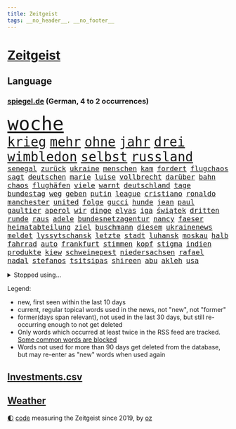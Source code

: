 ```yaml
---
title: Zeitgeist
tags: __no_header__, __no_footer__
---
```


# [Zeitgeist](https://oliz.io/zeitgeist/)

## Language

<h3><a href="https://www.spiegel.de" target="_blank">spiegel.de</a> (German, 4 to 2 occurrences)</h3>
<p style="font-family:monospace">
<span style="font-size:32pt"><a href="news_links.html#woche" class="current">woche</a></span>
<br>
<span style="font-size:22pt"><a href="news_links.html#krieg" class="current">krieg</a></span>
<span style="font-size:22pt"><a href="news_links.html#mehr" class="current">mehr</a></span>
<span style="font-size:22pt"><a href="news_links.html#ohne" class="current">ohne</a></span>
<span style="font-size:22pt"><a href="news_links.html#jahr" class="current">jahr</a></span>
<span style="font-size:22pt"><a href="news_links.html#drei" class="current">drei</a></span>
<span style="font-size:22pt"><a href="news_links.html#wimbledon" class="current">wimbledon</a></span>
<span style="font-size:22pt"><a href="news_links.html#selbst" class="current">selbst</a></span>
<span style="font-size:22pt"><a href="news_links.html#russland" class="current">russland</a></span>
<br>
<span style="font-size:12pt"><a href="news_links.html#senegal" class="current">senegal</a></span>
<span style="font-size:12pt"><a href="news_links.html#zurück" class="current">zurück</a></span>
<span style="font-size:12pt"><a href="news_links.html#ukraine" class="current">ukraine</a></span>
<span style="font-size:12pt"><a href="news_links.html#menschen" class="current">menschen</a></span>
<span style="font-size:12pt"><a href="news_links.html#kam" class="current">kam</a></span>
<span style="font-size:12pt"><a href="news_links.html#fordert" class="current">fordert</a></span>
<span style="font-size:12pt"><a href="news_links.html#flugchaos" class="new">flugchaos</a></span>
<span style="font-size:12pt"><a href="news_links.html#sagt" class="current">sagt</a></span>
<span style="font-size:12pt"><a href="news_links.html#deutschen" class="current">deutschen</a></span>
<span style="font-size:12pt"><a href="news_links.html#marie" class="current">marie</a></span>
<span style="font-size:12pt"><a href="news_links.html#luise" class="new">luise</a></span>
<span style="font-size:12pt"><a href="news_links.html#vollbrecht" class="new">vollbrecht</a></span>
<span style="font-size:12pt"><a href="news_links.html#darüber" class="current">darüber</a></span>
<span style="font-size:12pt"><a href="news_links.html#bahn" class="current">bahn</a></span>
<span style="font-size:12pt"><a href="news_links.html#chaos" class="current">chaos</a></span>
<span style="font-size:12pt"><a href="news_links.html#flughäfen" class="current">flughäfen</a></span>
<span style="font-size:12pt"><a href="news_links.html#viele" class="current">viele</a></span>
<span style="font-size:12pt"><a href="news_links.html#warnt" class="current">warnt</a></span>
<span style="font-size:12pt"><a href="news_links.html#deutschland" class="current">deutschland</a></span>
<span style="font-size:12pt"><a href="news_links.html#tage" class="current">tage</a></span>
<span style="font-size:12pt"><a href="news_links.html#bundestag" class="current">bundestag</a></span>
<span style="font-size:12pt"><a href="news_links.html#weg" class="current">weg</a></span>
<span style="font-size:12pt"><a href="news_links.html#geben" class="current">geben</a></span>
<span style="font-size:12pt"><a href="news_links.html#putin" class="current">putin</a></span>
<span style="font-size:12pt"><a href="news_links.html#league" class="current">league</a></span>
<span style="font-size:12pt"><a href="news_links.html#cristiano" class="current">cristiano</a></span>
<span style="font-size:12pt"><a href="news_links.html#ronaldo" class="current">ronaldo</a></span>
<span style="font-size:12pt"><a href="news_links.html#manchester" class="current">manchester</a></span>
<span style="font-size:12pt"><a href="news_links.html#united" class="current">united</a></span>
<span style="font-size:12pt"><a href="news_links.html#folge" class="current">folge</a></span>
<span style="font-size:12pt"><a href="news_links.html#gucci" class="current">gucci</a></span>
<span style="font-size:12pt"><a href="news_links.html#hunde" class="current">hunde</a></span>
<span style="font-size:12pt"><a href="news_links.html#jean" class="current">jean</a></span>
<span style="font-size:12pt"><a href="news_links.html#paul" class="current">paul</a></span>
<span style="font-size:12pt"><a href="news_links.html#gaultier" class="new">gaultier</a></span>
<span style="font-size:12pt"><a href="news_links.html#aperol" class="new">aperol</a></span>
<span style="font-size:12pt"><a href="news_links.html#wir" class="current">wir</a></span>
<span style="font-size:12pt"><a href="news_links.html#dinge" class="current">dinge</a></span>
<span style="font-size:12pt"><a href="news_links.html#elyas" class="new">elyas</a></span>
<span style="font-size:12pt"><a href="news_links.html#iga" class="current">iga</a></span>
<span style="font-size:12pt"><a href="news_links.html#świątek" class="current">świątek</a></span>
<span style="font-size:12pt"><a href="news_links.html#dritten" class="current">dritten</a></span>
<span style="font-size:12pt"><a href="news_links.html#runde" class="current">runde</a></span>
<span style="font-size:12pt"><a href="news_links.html#raus" class="current">raus</a></span>
<span style="font-size:12pt"><a href="news_links.html#adele" class="new">adele</a></span>
<span style="font-size:12pt"><a href="news_links.html#bundesnetzagentur" class="current">bundesnetzagentur</a></span>
<span style="font-size:12pt"><a href="news_links.html#nancy" class="current">nancy</a></span>
<span style="font-size:12pt"><a href="news_links.html#faeser" class="current">faeser</a></span>
<span style="font-size:12pt"><a href="news_links.html#heimatabteilung" class="new">heimatabteilung</a></span>
<span style="font-size:12pt"><a href="news_links.html#ziel" class="current">ziel</a></span>
<span style="font-size:12pt"><a href="news_links.html#buschmann" class="current">buschmann</a></span>
<span style="font-size:12pt"><a href="news_links.html#diesem" class="current">diesem</a></span>
<span style="font-size:12pt"><a href="news_links.html#ukrainenews" class="current">ukrainenews</a></span>
<span style="font-size:12pt"><a href="news_links.html#meldet" class="current">meldet</a></span>
<span style="font-size:12pt"><a href="news_links.html#lyssytschansk" class="new">lyssytschansk</a></span>
<span style="font-size:12pt"><a href="news_links.html#letzte" class="current">letzte</a></span>
<span style="font-size:12pt"><a href="news_links.html#stadt" class="current">stadt</a></span>
<span style="font-size:12pt"><a href="news_links.html#luhansk" class="current">luhansk</a></span>
<span style="font-size:12pt"><a href="news_links.html#moskau" class="current">moskau</a></span>
<span style="font-size:12pt"><a href="news_links.html#halb" class="current">halb</a></span>
<span style="font-size:12pt"><a href="news_links.html#fahrrad" class="current">fahrrad</a></span>
<span style="font-size:12pt"><a href="news_links.html#auto" class="current">auto</a></span>
<span style="font-size:12pt"><a href="news_links.html#frankfurt" class="current">frankfurt</a></span>
<span style="font-size:12pt"><a href="news_links.html#stimmen" class="current">stimmen</a></span>
<span style="font-size:12pt"><a href="news_links.html#kopf" class="current">kopf</a></span>
<span style="font-size:12pt"><a href="news_links.html#stigma" class="new">stigma</a></span>
<span style="font-size:12pt"><a href="news_links.html#indien" class="current">indien</a></span>
<span style="font-size:12pt"><a href="news_links.html#produkte" class="current">produkte</a></span>
<span style="font-size:12pt"><a href="news_links.html#kiew" class="current">kiew</a></span>
<span style="font-size:12pt"><a href="news_links.html#schweinepest" class="current">schweinepest</a></span>
<span style="font-size:12pt"><a href="news_links.html#niedersachsen" class="current">niedersachsen</a></span>
<span style="font-size:12pt"><a href="news_links.html#rafael" class="current">rafael</a></span>
<span style="font-size:12pt"><a href="news_links.html#nadal" class="current">nadal</a></span>
<span style="font-size:12pt"><a href="news_links.html#stefanos" class="current">stefanos</a></span>
<span style="font-size:12pt"><a href="news_links.html#tsitsipas" class="current">tsitsipas</a></span>
<span style="font-size:12pt"><a href="news_links.html#shireen" class="current">shireen</a></span>
<span style="font-size:12pt"><a href="news_links.html#abu" class="current">abu</a></span>
<span style="font-size:12pt"><a href="news_links.html#akleh" class="current">akleh</a></span>
<span style="font-size:12pt"><a href="news_links.html#usa" class="current">usa</a></span>
</p>
<details>
<summary>Stopped using...</summary>
<p class="former" style="font-size:12pt">
mutter(620) bitte(619) kassiert(619) manöver(619) angeordnet(618) antreten(618) cdupolitiker(618) fotograf(618) leeren(618) magdeburg(618) toni(618) tötete(618) großteil(617) krankenhäuser(617) löhne(617) münchner(617) eng(616) kriminellen(616) schatten(616) sinken(616) aufgerufen(615) aussicht(615) beklagen(615) eingeschränkt(615) fotos(615) jüdische(615) partys(615) tobt(615) vfl(615) wolfsburg(615) öfter(615) christopher(614) drama(614) ehefrau(614) erfolgreiche(614) geschichten(614) geworfen(614) unrecht(614) wirkte(614) fließt(613) gefährden(613) isolation(613) nötig(613) polens(613) saß(613) torjäger(613) vergeblich(613) achtelfinale(612) angemessen(612) auswahl(612) depressionen(612) einzelhandel(612) italiens(612) mitglied(612) pocht(612) sicherheitsbehörden(612) usaußenminister(612) 29(611) amerika(611) bücher(611) ebenfalls(611) entwarnung(611) jugend(611) köchin(611) lebenslanger(611) lugert(611) marcel(611) präsidentschaftswahl(611) senat(611) verena(611) weiterer(611) woran(611) angeblichen(610) australische(610) bundespolizei(610) folgte(610) krankenhäusern(610) lügen(610) menschenleben(610) negativ(610) sechsten(610) viktor(610) aufklären(609) bochum(609) debüt(609) endspiel(609) karriereberaterin(609) leiten(609) löste(609) razzien(609) stets(609) streng(609) versprochen(609) 130(608) bmw(608) bundesweite(608) einzug(608) klinik(608) kranke(608) meldete(608) wieler(608) zweier(608) ausgeliefert(607) entlässt(607) freiburg(607) gebrochen(607) kaputt(607) kochinstitut(607) reporter(607) schottland(607) seltenen(607) verheerenden(607) übt(607) 94(606) bittere(606) dietmar(606) konzentrieren(606) sinn(606) andré(605) auskunft(605) nominiert(605) schuldig(605) venezuela(605) beschwerden(604) bestimmt(604) diplomaten(604) erkennen(604) leid(604) produzieren(604) taiwan(604) trennt(604) viertelfinale(604) gestritten(603) großbritanniens(603) härter(603) verteilung(603) zusammenarbeit(603) berühmte(602) finanzieren(602) impfkampagne(602) kulissen(602) studien(602) punkten(601) verstößt(601) e(600) geführt(600) reiste(600) trafen(600) 61(599) marke(599) meist(599) voraussetzungen(599) zigaretten(599) ergibt(598) womit(597) 900(596) attentäter(596) entwickeln(596) kehrte(596) detail(595) gang(595) jürgen(595) spannungen(595) auflagen(594) beantragt(594) dfbpokal(594) fliegt(594) geprägt(594) hinten(594) sendung(594) vorne(594) 28(593) zukünftig(593) mangel(592) schießen(592) verzweifelten(592) beteiligen(591) marsch(591) rkichef(591) brechen(590) erderwärmung(590) geimpft(590) hessischen(590) landet(590) abgewiesen(589) angehörige(589) rettete(589) treiben(589) architekt(588) händler(587) praktisch(587) enttäuschung(586) freiwillig(586) beweise(585) meines(585) moderatorin(584) kassieren(583) kracht(583) verhandeln(583) digital(582) nirgendwo(582) fortsetzung(581) begrüßt(580) coronaauflagen(580) startete(580) bester(579) sportler(578) ämter(578) angewiesen(577) trauern(577) enthüllungen(576) teilnehmern(576) 2010(575) benötigen(575) jurist(575) runden(575) rückblick(575) lockerungen(574) termine(570) coronaimpfungen(569) sogenannten(568) empfangen(567) kontert(567) youtuber(567) gesundheitliche(566) nächstes(566) inhaftierten(565) laufbahn(562) daheim(559) drohne(558) inseln(557) ungewöhnlichen(557) bbc(556) reihen(556) verursachte(555) größe(553) csupolitiker(552) darmstadt(548) aktionen(547) bösen(547) aufheben(538) londons(527) berichtete(522) polizeiruf(520) 95(511) nachrichtenagentur(511) währung(507) trinken(491) trümmern(480) demnächst(475) unzureichend(472) direkten(470) 4000(467) niemals(455) inzidenzen(451) untermauert(450) geimpften(449) elfjährigen(447) investor(442) 15jähriger(439) reisenden(437) enthalten(429) verlag(427) willkommen(416) banken(414) trost(407) holz(402) raumfahrt(401) unfälle(401) genesen(396) nationaltrainer(390) schwerste(390) besonderes(389) johansson(384) gefilmt(377) jahresende(377) gesichtet(374) riesiger(371) argument(368) sammelt(362) formiert(359) höherer(357) stundenlang(357) volk(356) eröffnung(354) befassen(353) rängen(353) terroranschlag(352) profil(349) verwandten(343) britisches(342) veröffentlichung(341) australischen(340) absolviert(339) vierter(338) kilogramm(337) festgehalten(333) vorfreude(332) gewartet(331) hanau(330) ralf(330) ausgefallen(326) c(323) global(321) forschungsteam(320) 31jährige(319) hochwasser(319) holocaustüberlebende(318) gremium(315) verzögerung(314) gesund(313) amoklauf(312) gigantischen(309) siebzigerjahren(309) akzeptiert(308) sirenen(306) berühmteste(305) 700(304) schuhe(304) strafmaß(304) unterdrückung(304) röttgen(296) heiße(294) europäisches(293) lina(292) zurückziehen(291) betreffen(290) regierte(289) paket(288) kohleausstieg(284) wahrscheinlicher(284) hoffenheim(283) universität(279) gemeinschaft(278) grenzzaun(278) gewandt(277) papiere(277) 22jährige(275) tsg(275) umbruch(275) 70000(274) optimismus(274) teamkollege(273) diplomatischen(272) gefälschten(271) erreichte(270) integration(269) pazifik(269) angeschlossen(268) menschliche(266) oppositionspolitiker(266) wachsende(266) basis(264) entstanden(262) grippe(262) spiegelkorrespondent(261) elfjährige(260) jeffrey(259) morgan(259) vorteil(259) kleinsten(256) denkbar(255) floyd(254) lava(254) zürich(254) abhängigkeit(252) belfast(252) 1975(251) verirrt(251) exportiert(250) eingeführt(249) australiens(247) höhle(246) siebten(246) gehofft(244) minus(244) beider(243) station(243) zentralen(242) krankenkasse(241) empfehlen(240) neonazi(240) wilde(238) bizarren(236) geklaut(236) massen(236) stau(236) scherz(234) betrunken(233) kürze(233) rangnick(231) rosa(231) rotterdam(230) vereinbart(229) überrollt(228) schick(225) finanzspritze(224) penny(224) police(224) härte(223) polnischer(223) kommentiert(221) versteigern(221) isrückkehrerin(220) ungewöhnliche(220) verhandler(220) filmt(216) houston(214) marschiert(214) porträtiert(214) superreiche(213) westlicher(212) netflixserie(211) referendum(208) flugzeugabsturz(205) unterhaltung(205) breite(204) globaler(204) unosicherheitsrat(203) vorsitzender(203) fassen(202) rufe(202) 300000(199) versteht(199) arbeitswelt(198) khan(198) zustande(198) quadrat(196) taucht(196) stillen(194) ärztin(193) außenministerium(192) entsteht(191) nagel(191) sank(190) erwägen(188) kurdische(188) management(188) modernisieren(187) vergangenes(187) meldung(185) menschenrechtslage(185) kanal(184) witzig(181) bestrafen(179) einzig(178) unterirdischen(178) vollzogen(177) kuleba(175) unglücklich(175) verschleppung(175) übergewicht(175) brown(174) cnn(174) nachweisen(174) ewig(173) preissteigerungen(173) showdown(173) erzwingen(172) geschildert(172) erleidet(170) juan(170) miliz(170) sanitäter(170) sticht(170) downing(168) emotionale(168) getreten(167) kriegsgebiet(166) pur(166) gleisen(165) rechtsstaat(165) stabilität(165) südpazifik(165) nannten(164) langjährigen(163) stuhl(163) erledigen(162) kehrtwende(162) klärt(162) wahlgang(161) dreyer(160) parat(160) pelé(160) supermärkten(160) alleingelassen(159) amy(159) asien(158) gewaltigen(158) highlight(158) spektakel(158) kahn(157) krim(156) psychologin(156) schlüssel(156) windsor(156) juristischen(155) königlichen(155) vorm(155) benachteiligt(154) carola(154) donezk(154) einstellung(154) gefühlen(153) podcasts(153) mühsam(151) vatikans(151) elite(150) inszenierung(150) grafik(149) staatsfernsehen(149) spielern(148) spuckt(146) baute(145) aggressive(144) dominant(144) nutzten(144) dallas(141) lei(141) mavericks(141) sofortmaßnahmen(141) schnelltest(140) bundesarbeitsminister(139) einstufung(139) glanz(139) spendet(139) trainierte(139) vielfalt(139) streiken(138) afrikanischen(137) albert(137) angebracht(137) emotionalen(136) anhand(135) aufgedeckt(135) 1972(134) fiasko(134) iraner(134) klagte(134) vierjährigen(134) defizite(133) journalismus(133) testpflicht(133) waffenlieferung(133) anrede(132) elektronisch(132) klassenraum(132) speziell(132) eigner(131) bestand(130) diabetes(130) gespürt(130) pass(130) texanische(130) auffällig(129) partygateaffäre(129) premierministerin(129) verzehr(129) architektin(128) berlusconi(128) silvio(128) verderben(128) vereinigte(128) einheiten(127) massenmord(127) präsidium(127) fehlverhalten(125) solo(125) anziehen(124) scotland(124) staatengemeinschaft(124) verpflichtende(124) yard(124) kaja(123) schlagersänger(123) auszuweiten(122) ehrendoktorwürde(122) great(122) missbrauchte(122) siegeszug(122) philosoph(121) regierungssitz(121) betrogen(120) gönner(120) währungsfonds(120) knappe(119) we(118) artgenossen(117) schuldzuweisungen(117) übersteht(117) glatzel(116) neuseeländische(116) anhalten(115) coronalockerungen(115) untersuchungsbericht(115) akt(114) herbei(114) lasten(114) pflegt(114) russinnen(113) sarkastisch(113) don(112) hindern(112) it(111) mülleimer(111) gründlich(110) aufsichtsrat(109) erhob(108) klares(108) zagreb(108) kammer(107) menschenrechtskommissarin(107) schumer(107) heidi(105) klum(105) initiative(104) prescht(104) theis(104) arbeitszeit(103) kluge(103) maus(103) reallöhne(103) zurückgewiesen(103) dubiosen(102) windhorst(102) flugkörper(101) agent(100) befanden(100) pannen(100) 1600(99) königreichs(99) schwacher(99) erdöl(98) litt(98) stopfen(98) tinder(98) vorletzten(98) anteile(97) außenpolitische(97) geforderten(97) russlandsanktionen(97) beschuldigten(96) impfdosis(96) östlichen(96) auslöst(95) bobic(95) fredi(95) westafrikanischen(95) beschwören(94) abgekommen(93) aufgehen(93) bibi(93) gewinnerin(93) pittsburgh(93) rückläufig(93) steelers(93) regionalbahn(92) ukrainern(92) zähen(92) auftrat(91) austausch(91) bildungsnewsletter(91) donnerstagmorgen(91) neuseeländischen(91) offenbarung(91) putinregime(91) verzweifelte(91) ölpreis(91) anzutreten(90) nra(90) reinfall(90) studio(90) vietnamese(90) örtlichen(90) 35jähriger(89) geschäftsmänner(89) molotowcocktails(89) rosneft(89) schulklasse(89) tagelangem(89) bewaffnen(88) chefdiplomat(88) linkspartei(88) monarchie(88) achtzigern(87) asienreise(87) dog(87) lebensmittelversorgung(87) abbott(86) ampeln(86) ausländer(86) ferne(86) robust(86) strobl(86) waffenlobby(86) einstiger(85) graf(85) netrebko(85) telefonisch(85) treuen(85) urteilt(85) vorankommen(85) finnische(84) importstopp(84) nationalistische(84) vertraut(84) exfreundin(83) frauenleiche(83) gefangenschaft(83) netzsperren(83) obergrenze(83) schlucken(83) wappnen(83) amazonas(82) charlie(82) desaströs(82) flächendeckend(82) iranische(82) lockeren(82) spendenaktion(82) ständige(82) terminals(82) watts(82) austricksen(81) bundesgebiet(81) fotoprojekt(81) goldene(81) irpin(81) nächte(81) regisseurs(81) tweets(81) unterlegene(81) zugegeben(81) abhang(80) andauern(80) anden(80) ansteigen(80) bann(80) cduministerpräsident(80) coronalockdowns(80) fratzscher(80) innern(80) klassenerhalt(80) rock(80) schlaflose(80) starkes(80) verteidigte(80) aktionär(79) andrzej(79) geschieht(79) mitgliedschaft(79) pasta(79) scheinbar(79) wohngebiete(79) zank(79) çavuşoğlu(79) entbindungsstation(78) wortbruch(78) wände(78) geschlossenen(77) königsklasse(77) entschlüsselt(76) links(76) angriffskrieges(75) ebnet(75) einsame(75) eugeldern(75) kadaver(75) oksana(75) sowjetpanzer(75) handelsbeziehungen(74) rar(74) tanzt(74) terroristischen(74) ablenkungsmanöver(73) einmaligen(73) fürst(73) fürstin(73) hilflosigkeit(73) kleidungsstück(73) rauch(73) angriffspläne(72) best(72) drachenlord(72) fachteam(72) fernsehsender(72) hasskriminalität(72) offenem(72) ähnlichkeit(72) bezeichnen(71) delegationen(71) durchsuchten(71) ernsthaften(71) geldes(71) kalt(71) magath(71) aussagt(70) boliden(70) ergab(70) generaldebatte(70) mist(70) mittwochmorgen(70) nähten(70) umgangen(70) vorsätzlichen(70) architecture(69) downsyndrom(69) hungersnot(69) logik(69) mythen(69) peinliche(69) ukrainisch(69) unionsfraktionschef(69) assad(68) cheng(68) emtriumph(68) erfordert(68) fördermengen(68) true(68) drummer(67) exministerpräsident(67) faulheit(67) liveübertragung(67) trophäen(67) verweis(67) neugeborene(66) zukommen(66) überträgt(66) erläutert(65) gegenbauer(65) schlagabtausch(65) versenken(65) versprochene(65) brüsseler(64) drohe(64) formel1rennen(64) kaution(64) notfall(64) psychologischer(64) riecht(64) bekunden(63) interkontinentalrakete(63) prominenteste(63) sandsäcken(63) zusätzlicher(63) überschreitet(63) ausgespielt(62) facebooks(62) gebirge(62) gerichtssaal(62) humor(62) langfristigen(62) parteivorstand(62) stadtstaat(62) suchaktion(62) trophäe(62) 38jährige(61) carolina(61) jamaikakoalition(61) charakter(60) fahrgeschäfts(60) landesvorsitzende(60) lauschen(60) sascha(60) shanghais(60) tu(60) besichtigen(59) chancengleichheit(59) finanzchef(59) kinderpornografie(59) locken(59) verbrachten(59) weichen(59) übernachten(59) ag(58) christdemokraten(58) ermittelte(58) innenpolitisch(58) missglückt(58) national(58) anruft(57) bühnen(57) rau(57) spannung(57) verbalen(57) verständigung(57) buttons(56) gewaltverbrechen(56) mikrofon(56) streitereien(56) verspielte(56) zusammenstößen(56) anklagen(55) cabello(55) jack(55) reedereien(55) schwerverletzte(55) unterbrechung(55) geöffnet(54) wahrscheinlichkeit(54) wappnet(54) butscha(53) einbrechen(53) gerd(53) lehrern(53) pakistans(53) reguläre(53) tunesische(53) wildnis(53) großmutter(52) schützenpanzer(52) klopp(51) litauischer(51) rechenschaft(51) schauspiel(51) führungsfiguren(50) geschnappt(50) mehrjährigen(50) terrors(50) usdollar(50) abgetrieben(49) bahnübergang(49) einlass(49) impfkommission(49) kriegsschiff(49) gescheiterte(48) himalaya(48) kerzen(48) nepal(48) ostküste(48) titelkurs(48) ukrainepolitik(48) 43jähriger(47) flächendeckenden(47) leni(47) moskwa(47) tummeln(47) griechischer(46) mrs(46) patrik(46) rhabarber(46) unmissverständlich(46) andernfalls(45) beirren(45) cannes(45) geschützte(45) note(45) solingen(45) techniken(45) vereinbar(45) call(44) dwayne(44) gastauftritt(44) haskins(44) kreditkarten(44) missionen(44) eint(43) techmilliardär(43) 75000(42) afghanischer(42) anfragen(42) angeführt(42) beseitigen(42) georgiewa(42) iwfchefin(42) kristalina(42) pornoseite(42) schwedischen(42) öltanker(42) übungen(42) gelockt(41) klopps(41) run(41) sicherheitskräften(41) spitzenkoch(41) vogel(41) beschädigte(40) bulls(40) chicago(40) cronenberg(40) dieselskandal(40) entsprechendes(40) erstattet(40) gefährdete(40) pforzheim(40) qualen(40) ticken(40) dumm(39) großereignis(39) haar(39) konzepten(39) millionär(39) panikattacke(39) 60000(38) abnutzungskrieg(38) besatzungen(38) cessna(38) haas(38) hitzig(38) reichsbürger(38) auftraggeber(37) diversität(37) gaminggiganten(37) internierungslager(37) urin(37) wirtschaftsgrößen(37) angesehen(36) interviews(36) lobbyisten(36) algen(35) bert(35) errichten(35) gedruckt(35) gemeldeten(35) heimrennen(35) hektik(35) romy(35) ausgehen(34) enthüllung(34) ernannter(34) exempel(34) kleinwagen(34) massengräber(34) parteichefin(34) rechtsbeugung(34) rubelstreit(34) ablesen(33) bewohnerin(33) brocken(33) exregierungschef(33) nördlichen(33) abgeordneter(32) erfuhr(32) hervorgehoben(32) unterliegt(32) würdigt(32) ac(31) haustür(31) löffeln(31) meeressäuger(31) offengelegt(31) prinzessin(31) seeblockade(31) thiago(31) anhören(30) eishockeywm(30) lokalpolitiker(30) sachverständigenausschuss(30) ehrt(29) eingeschätzt(29) irreführender(29) kasia(29) kühl(29) managerin(29) parlamentarische(29) ancelotti(28) bezweckt(28) carlo(28) engländer(28) gläserne(28) hasskommentare(28) lilly(28) mangelnder(28) salvador(28) verbliebene(28) a350(27) ansichten(27) etats(27) jahrhunderts(27) kreisliga(27) lektion(27) satire(27) streamer(27) abgesetzter(26) currys(26) polizistenaffäre(26) bundesverwaltungsgericht(25) enttäuschte(25) europameister(25) ikonische(25) mckinsey(25) panzerringtausch(25) rohrkrepierer(25) werkzeug(25) annehmen(24) entwickelte(24) entzug(24) extremhitze(24) fluggeräte(24) heizt(24) konstruktiv(24) lilibet(24) skandalöse(24) steuerhinterziehung(24) urenkelin(24) d'italia(23) eindrücklich(23) giro(23) militärparade(23) uneinigkeit(23) anonymen(22) aussuchen(22) ehrenpreis(22) entwaldung(22) erforschung(22) herrscher(22) hob(22) mehreinnahmen(22) nötigung(22) plagiatsvorwürfe(22) platzsturm(22) zeitfahren(22) ber(21) bundespolitik(21) elisabeth(21) empfohlen(21) ewan(21) gewaltverbrechens(21) hauptstadtflughafen(21) kapert(21) kaymer(21) kontinente(21) verzweiflung(21) vielfaches(21) vorführt(21) entkam(20) inderin(20) kundschaft(20) menschenrechtsaktivisten(20) mona(20) nordosten(20) populäre(20) sexualisierter(20) simplen(20) amtskollege(19) computer(19) co₂emissionen(19) erlass(19) gewaltvorwürfe(19) heimspiel(19) schweben(19) geplantes(18) nordirlands(18) ständiger(18) sutter(18) trotzt(18) ätna(18) kopfschmerzen(17) musikern(17) ökologischer(17) bedarf(16) daniels(16) influenzafälle(16) kryptoqueen(16) mental(16) nft(16) viersen(16) auszahlung(15) gefahndet(15) heimische(15) leidenschaft(15) umweltorganisation(15) ackerbau(14) aufstehen(14) beliebtestes(14) hindley(14) jai(14) leverkusens(14) tschechen(14) umsetzen(14) versöhnliche(14) vorwahl(14) ölraffinerie(14) ablehnt(13) bedrohte(13) black(13) geachtet(13) leblose(13) relegation(13) rundfunkanstalt(13) schrott(13) tulsa(13) aufgebaut(12) beileid(12) conference(12) edle(12) finnischen(12) katakomben(12) vermelden(12) waffengewalt(12) zerstrittener(12) zuschalten(12) überraschungssieg(12) anzumerken(11) basta(11) erschien(11) herrschende(11) klimazielen(11) medizinisches(11) selbstversuch(11) trainerposten(11) urlaubsziel(11)
</p>
</details>
<p>Legend:
<ul>
<li><span class="new">new</span>, first seen within the last 10 days</li>
<li><span class="current">current</span>, regular topical words used in the news, not "new", not "former"</li>
<li><span class="former">former(days span relevant)</span>, not used in the last 30 days, but still re-occurring enough to not get deleted</li>
<li>Only words which occurred at least twice in the RSS feed are tracked. <a href="language/filters.py">Some common words are blocked</a></li>
<li>Words not used for more than 90 days get deleted from the database, but may re-enter as "new" words when used again</li>
</ul>
</p>

## [Investments](investments.html)[.csv](investments.csv)

## [Weather](weather.html)

<footer>
<a href="javascript:toggleTheme()" class="nav">🌓</a>
<a href="https://github.com/ooz/zeitgeist">code</a> measuring the Zeitgeist since 2019, by <a href="https://oliz.io">oz</a>
</footer>
